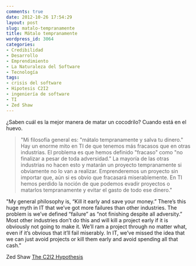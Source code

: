 ```yaml
---
comments: true
date: 2012-10-26 17:54:29
layout: post
slug: matalo-tempranamente
title: Mátalo tempranamente
wordpress_id: 3064
categories:
- Credibilidad
- Desarrollo
- Emprendimiento
- La Naturaleza del Software
- Tecnología
tags:
- crisis del software
- Hipotesis C2I2
- ingeniería de software
- TI
- Zed Shaw
---
```


¿Saben cuál es la mejor manera de matar un cocodrilo? Cuando está en el huevo.


> "Mi filosofía general es: "mátalo tempranamente y salva tu dinero." Hay un enorme mito en TI de que tenemos más fracasos que en otras industrias. El problema es que hemos definido "fracaso" como "no finalizar a pesar de toda adversidad." La mayoría de las otras industrias no hacen esto y matarán un proyecto tempranamente si obviamente no lo van a realizar. Emprenderemos un proyecto sin importar que, aún si es obvio que fracasará miserablemente. En TI hemos perdido la noción de que podemos evadir proyectos o matarlos tempranamente y evitar el gasto de todo ese dinero."

"My general philosophy is, “Kill it early and save your money.”
There’s this huge myth in IT that we’ve got more failures than other
industries. The problem is we’ve defined “failure” as “not finishing
despite all adversity.” Most other industries don’t do this and will
kill a project early if it is obviously not going to make it. We’ll
ram a project through no matter what, even if it’s obvious that it’ll
fail miserably. In IT, we’ve missed the idea that we can just avoid
projects or kill them early and avoid spending all that cash."

Zed Shaw [The C2I2 Hypothesis](http://zedshaw.com/essays/c2i2_hypothesis.html)
